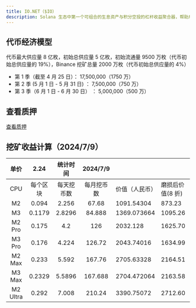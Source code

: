 ```yaml
---
title: IO.NET（$IO）
description: Solana 生态中第一个可组合的生息资产与积分空投的杠杆收益聚合器，帮助用户解锁 Solana 生态中每个生息资产的潜在收益并为每个积分空投参与者提供适合自己的收益策，作为 Solana DeFi 生态中的收益层。
---
```


<PageHeader
  logo="/images/ionet/logo.png"
  coverImg="/images/ionet/cover.jpeg"
  :links="links"
/>

## 代币经济模型

<CoinModel :coinFinance="coinFinance" />

代币最大供应量 8 亿枚，初始总供应量 5 亿枚，初始流通量 9500 万枚（代币初始总供应量的 19%），Binance 挖矿总量 2000 万枚（代币初始总供应量的 4%）

- 第 1 季（截至 4 月 25 日）： 17,500,000（1750 万）
- 第 2 季 (5 月 1 日 - 5 月 31 日) ： 7,500,000（750 万）
- 第 3 季（6 月 1 日 - 6 月 30 日） ： 5,000,000（500 万）

## 查看质押

[查看质押](https://solscan.io/account/6Bb1M6pAT6ZQa5BvouMR87Z4PcLXAjLwehgP34Q6V1tZ#transfers)

## 挖矿收益计算（2024/7/9）

|   单价   |   2.24   |  统计时间  |  2024/7/9  |                |                  |
| :------: | :------: | :--------: | :--------: | -------------- | ---------------- |
|   CPU    | 每个区块 | 每天挖币数 | 每月挖币数 | 价值（人民币） | 磨损后价值(8 折) |
|    M2    |  0.094   |   2.256    |   67.68    | 1091.54304     | 873.23           |
|    M3    |  0.1179  |   2.8296   |   84.888   | 1369.073664    | 1095.26          |
|  M2 Pro  |  0.175   |    4.2     |    126     | 2032.128       | 1625.70          |
|  M3 Pro  |  0.176   |   4.224    |   126.72   | 2043.74016     | 1634.99          |
|  M2 Max  |  0.233   |   5.592    |   167.76   | 2705.63328     | 2164.51          |
|  M3 Max  |  0.2329  |   5.5896   |  167.688   | 2704.472064    | 2163.58          |
| M2 Ultra |  0.292   |   7.008    |   210.24   | 3390.75072     | 2712.60          |

<script setup>
const links = [
  { name: 'io.net', url: 'http://io.net' },
  { name: 'X', url: 'https://x.com/ionet' },
  { name: 'Doc', url: 'https://docs.io.net/docs/inception' },
  { name: 'Claim', url: 'https://app.streamflow.finance/airdrop' },
  { name: 'Foundation', url: 'https://iog.net/' },
  { name: 'Mint教程', url: 'https://mirror.xyz/maskpad.eth/1fyMaNu3LvVj0epOeLLCLXCn4V1IEmG562swGwBdBoAn' },
]
const coinFinance = [
  { label: '最大供应量', value: '800,000,000', },
  { label: '初始供应量', value: '95,000,000', },
  { label: '第一季空投', value: '17,500,000', },
]
</script>

<style module>
</style>
